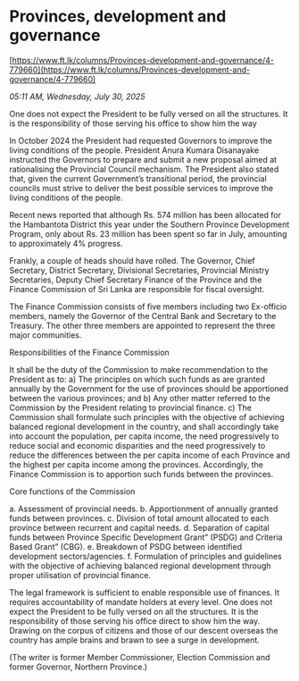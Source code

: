 # Provinces, development and governance

[https://www.ft.lk/columns/Provinces-development-and-governance/4-779660](https://www.ft.lk/columns/Provinces-development-and-governance/4-779660)

*05:11 AM, Wednesday, July 30, 2025*

One does not expect the President to be fully versed on all the structures. It is the responsibility of those serving his office to show him the way

In October 2024 the President had requested Governors to improve the living conditions of the people. President Anura Kumara Disanayake instructed the Governors to prepare and submit a new proposal aimed at rationalising the Provincial Council mechanism. The President also stated that, given the current Government’s transitional period, the provincial councils must strive to deliver the best possible services to improve the living conditions of the people.

Recent news reported that although Rs. 574 million has been allocated for the Hambantota District this year under the Southern Province Development Program, only about Rs. 23 million has been spent so far in July, amounting to approximately 4% progress.

Frankly, a couple of heads should have rolled. The Governor, Chief Secretary, District Secretary, Divisional Secretaries, Provincial Ministry Secretaries, Deputy Chief Secretary Finance of the Province and the Finance Commission of Sri Lanka are responsible for fiscal oversight.

The Finance Commission consists of five members including two Ex-officio members, namely the Governor of the Central Bank and Secretary to the Treasury. The other three members are appointed to represent the three major communities.

Responsibilities of the Finance Commission

It shall be the duty of the Commission to make recommendation to the President as to: a) The principles on which such funds as are granted annually by the Government for the use of provinces should be apportioned between the various provinces; and b) Any other matter referred to the Commission by the President relating to provincial finance. c) The Commission shall formulate such principles with the objective of achieving balanced regional development in the country, and shall accordingly take into account the population, per capita income, the need progressively to reduce social and economic disparities and the need progressively to reduce the differences between the per capita income of each Province and the highest per capita income among the provinces. Accordingly, the Finance Commission is to apportion such funds between the provinces.

Core functions of the Commission

a. Assessment of provincial needs. b. Apportionment of annually granted funds between provinces. c. Division of total amount allocated to each province between recurrent and capital needs. d. Separation of capital funds between Province Specific Development Grant” (PSDG) and Criteria Based Grant” (CBG). e. Breakdown of PSDG between identified development sectors/agencies. f. Formulation of principles and guidelines with the objective of achieving balanced regional development through proper utilisation of provincial finance.

The legal framework is sufficient to enable responsible use of finances. It requires accountability of mandate holders at every level. One does not expect the President to be fully versed on all the structures. It is the responsibility of those serving his office direct to show him the way. Drawing on the corpus of citizens and those of our descent overseas the country has ample brains and brawn to see a surge in development.

(The writer is former Member Commissioner, Election Commission and former Governor, Northern Province.)

